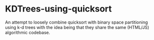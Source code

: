 # KDTrees-using-quicksort
An attempt to loosely combine quicksort with binary space partitioning using k-d trees with the idea being that they share the same (HTML/JS) algorithmic codebase.
